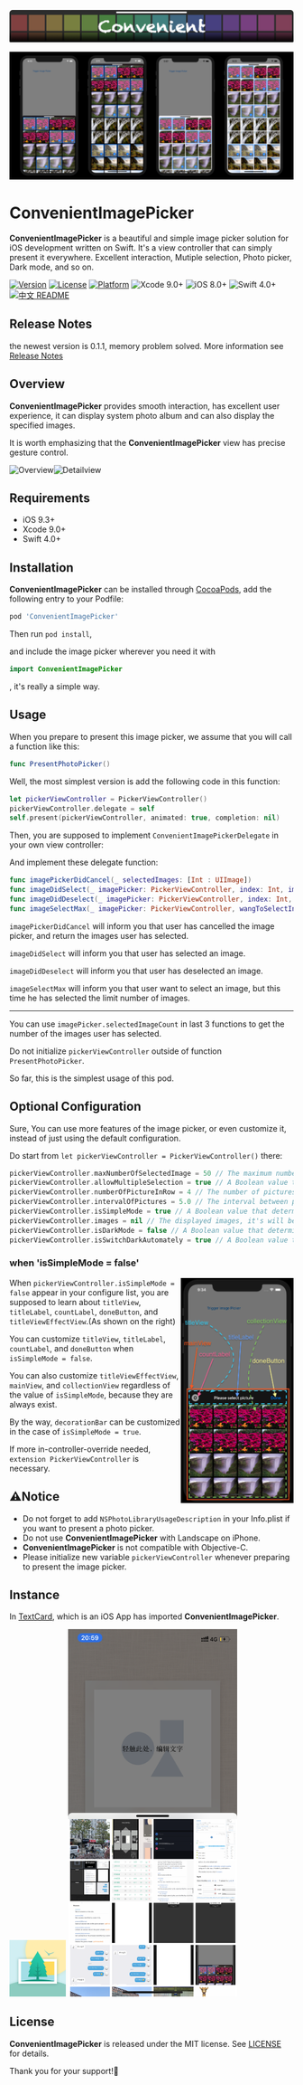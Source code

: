![Header](Documentation/ConvenientHeader.png)

![ConvenientImagePicker](Documentation/picture.png)
# ConvenientImagePicker
**ConvenientImagePicker** is a beautiful and simple image picker solution for iOS development written on Swift. It's a view controller that can simply present it everywhere. Excellent interaction, Mutiple selection, Photo picker, Dark mode, and so on.

[![Version](https://img.shields.io/cocoapods/v/ConvenientImagePicker.svg?style=flat)](https://cocoapods.org/pods/ConvenientImagePicker)
[![License](https://img.shields.io/cocoapods/l/ConvenientImagePicker.svg?style=flat)](https://cocoapods.org/pods/ConvenientImagePicker)
[![Platform](https://img.shields.io/cocoapods/p/ConvenientImagePicker.svg?style=flat)](https://cocoapods.org/pods/ConvenientImagePicker)
![Xcode 9.0+](https://img.shields.io/badge/Xcode-9.0%2B-blue.svg)
![iOS 8.0+](https://img.shields.io/badge/iOS-8.0%2B-blue.svg)
![Swift 4.0+](https://img.shields.io/badge/Swift-4.0%2B-orange.svg)
[![中文 README](https://img.shields.io/badge/%E4%B8%AD%E6%96%87-README-blue.svg?style=flat)](https://github.com/CLOXnu/ConvenientImagePicker/blob/master/README.zh-cn.md)

## Release Notes

the newest version is 0.1.1, memory problem solved. More information see [Release Notes](ReleaseNotes.md)

## Overview

**ConvenientImagePicker** provides smooth interaction, has excellent user experience, it can display system photo album and can also display the specified images.

It is worth emphasizing that the **ConvenientImagePicker** view has precise gesture control.

![Overview](Documentation/overview.GIF)![Detailview](Documentation/detailview.GIF)

## Requirements

- iOS 9.3+
- Xcode 9.0+
- Swift 4.0+

## Installation

**ConvenientImagePicker** can be installed through [CocoaPods](http://cocoapods.org), add the following entry to your Podfile:

```ruby
pod 'ConvenientImagePicker'
```

Then run ```pod install```,

and include the image picker wherever you need it with

```swift
import ConvenientImagePicker
```

, it's really a simple way.

## Usage

When you prepare to present this image picker, we assume that you will call a function like this:

```swift
func PresentPhotoPicker()
```

Well, the most simplest version is add the following code in this function:

```swift
let pickerViewController = PickerViewController()
pickerViewController.delegate = self
self.present(pickerViewController, animated: true, completion: nil)
```

Then, you are supposed to implement ```ConvenientImagePickerDelegate``` in your own view controller:

And implement these delegate function:

```swift
func imagePickerDidCancel(_ selectedImages: [Int : UIImage])
func imageDidSelect(_ imagePicker: PickerViewController, index: Int, image: UIImage?)
func imageDidDeselect(_ imagePicker: PickerViewController, index: Int, image: UIImage?)
func imageSelectMax(_ imagePicker: PickerViewController, wangToSelectIndex: Int, wangToSelectImage: UIImage?)
```

```imagePickerDidCancel``` will inform you that user has cancelled the image picker, and return the images user has selected.

```imageDidSelect``` will inform you that user has selected an image.

```imageDidDeselect``` will inform you that user has deselected an image.

```imageSelectMax``` will inform you that user want to select an image, but this time he has selected the limit number of images.

---

You can use ```imagePicker.selectedImageCount``` in last 3 functions to get the number of the images user has selected.

Do not initialize ```pickerViewController``` outside of function ```PresentPhotoPicker```.

So far, this is the simplest usage of this pod.

## Optional Configuration

Sure, You can use more features of the image picker, or even customize it, instead of just using the default configuration.

Do start from ```let pickerViewController = PickerViewController()``` there:

```swift
pickerViewController.maxNumberOfSelectedImage = 50 // The maximum number of pictures allowed.
pickerViewController.allowMultipleSelection = true // A Boolean value that determines whether the picker view can mutiple selection.
pickerViewController.numberOfPictureInRow = 4 // The number of pictures in a row.
pickerViewController.intervalOfPictures = 5.0 // The interval between pictures.
pickerViewController.isSimpleMode = true // A Boolean value that determines whether the title label, count view, and close button exist.
pickerViewController.images = nil // The displayed images, it's will be photo library if nil.
pickerViewController.isDarkMode = false // A Boolean value that determines whether darkmode enable.
pickerViewController.isSwitchDarkAutomately = true // A Boolean value that determines whether darkmode can switched automately. (only iOS 13 valid)
```

### when 'isSimpleMode = false'

<img src="https://github.com/CLOXnu/ConvenientImagePicker/blob/master/Documentation/simpleMode=false.png" alt="simpleMode=false" align="right" width="200"/>

When ```pickerViewController.isSimpleMode = false``` appear in your configure list, you are supposed to learn about ```titleView```, ```titleLabel```, ```countLabel```, ```doneButton```, and ```titleViewEffectView```.(As shown on the right)

You can customize ```titleView```, ```titleLabel```, ```countLabel```, and ```doneButton``` when ```isSimpleMode = false```.

You can also customize ```titleViewEffectView```, ```mainView```, and ```collectionView``` regardless of the value of ```isSimpleMode```, because they are always exist.

By the way, ```decorationBar``` can be customized in the case of ```isSimpleMode = true```.

If more in-controller-override needed, ```extension PickerViewController``` is necessary.

## ⚠️Notice

* Do not forget to add ```NSPhotoLibraryUsageDescription``` in your Info.plist if you want to present a photo picker.
* Do not use **ConvenientImagePicker** with Landscape on iPhone.
* **ConvenientImagePicker** is not compatible with Objective-C.
* Please initialize new variable ```pickerViewController``` whenever preparing to present the image picker.

## Instance

In [TextCard](https://apps.apple.com/cn/app/%E6%96%87%E5%AD%97%E5%8D%A1%E7%89%87/id1473078157), which is an iOS App has imported **ConvenientImagePicker**.

<img src="Documentation/TextBoxIconNew.png" alt="TextBoxIconNew" width="100"/>

<img src="Documentation/instance.jpg" alt="instance" width="300"/>


## License

**ConvenientImagePicker** is released under the MIT license. See [LICENSE](LICENSE.md) for details.

Thank you for your support!🙏


